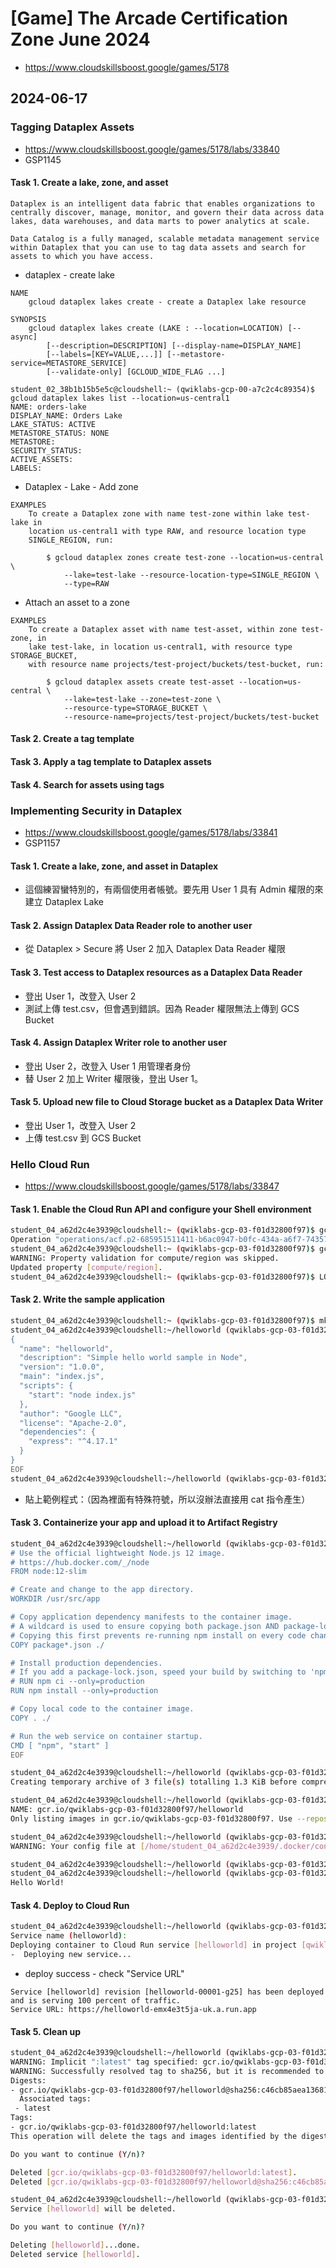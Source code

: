 # [Game] The Arcade Certification Zone June 2024

- https://www.cloudskillsboost.google/games/5178

## 2024-06-17

### Tagging Dataplex Assets

- https://www.cloudskillsboost.google/games/5178/labs/33840
- GSP1145 

#### Task 1. Create a lake, zone, and asset

```
Dataplex is an intelligent data fabric that enables organizations to centrally discover, manage, monitor, and govern their data across data lakes, data warehouses, and data marts to power analytics at scale.

Data Catalog is a fully managed, scalable metadata management service within Dataplex that you can use to tag data assets and search for assets to which you have access.
```
* dataplex - create lake
```
NAME
    gcloud dataplex lakes create - create a Dataplex lake resource

SYNOPSIS
    gcloud dataplex lakes create (LAKE : --location=LOCATION) [--async]
        [--description=DESCRIPTION] [--display-name=DISPLAY_NAME]
        [--labels=[KEY=VALUE,...]] [--metastore-service=METASTORE_SERVICE]
        [--validate-only] [GCLOUD_WIDE_FLAG ...]
```
```
student_02_38b1b15b5e5c@cloudshell:~ (qwiklabs-gcp-00-a7c2c4c89354)$ gcloud dataplex lakes list --location=us-central1
NAME: orders-lake
DISPLAY_NAME: Orders Lake
LAKE_STATUS: ACTIVE
METASTORE_STATUS: NONE
METASTORE: 
SECURITY_STATUS: 
ACTIVE_ASSETS: 
LABELS: 
```
* Dataplex - Lake - Add zone
```
EXAMPLES
    To create a Dataplex zone with name test-zone within lake test-lake in
    location us-central1 with type RAW, and resource location type
    SINGLE_REGION, run:

        $ gcloud dataplex zones create test-zone --location=us-central \
            --lake=test-lake --resource-location-type=SINGLE_REGION \
            --type=RAW
```
* Attach an asset to a zone
```
EXAMPLES
    To create a Dataplex asset with name test-asset, within zone test-zone, in
    lake test-lake, in location us-central1, with resource type STORAGE_BUCKET,
    with resource name projects/test-project/buckets/test-bucket, run:

        $ gcloud dataplex assets create test-asset --location=us-central \
            --lake=test-lake --zone=test-zone \
            --resource-type=STORAGE_BUCKET \
            --resource-name=projects/test-project/buckets/test-bucket
```
#### Task 2. Create a tag template

#### Task 3. Apply a tag template to Dataplex assets

#### Task 4. Search for assets using tags

### Implementing Security in Dataplex

- https://www.cloudskillsboost.google/games/5178/labs/33841
- GSP1157

#### Task 1. Create a lake, zone, and asset in Dataplex

- 這個練習蠻特別的，有兩個使用者帳號。要先用 User 1 具有 Admin 權限的來建立 Dataplex Lake

#### Task 2. Assign Dataplex Data Reader role to another user

- 從 Dataplex > Secure 將 User 2 加入 Dataplex Data Reader 權限

#### Task 3. Test access to Dataplex resources as a Dataplex Data Reader

- 登出 User 1，改登入 User 2
- 測試上傳 test.csv，但會遇到錯誤。因為 Reader 權限無法上傳到 GCS Bucket

#### Task 4. Assign Dataplex Writer role to another user

- 登出 User 2，改登入 User 1 用管理者身份
- 替 User 2 加上 Writer 權限後，登出 User 1。

#### Task 5. Upload new file to Cloud Storage bucket as a Dataplex Data Writer

- 登出 User 1，改登入 User 2
- 上傳 test.csv 到 GCS Bucket

### Hello Cloud Run

- https://www.cloudskillsboost.google/games/5178/labs/33847

#### Task 1. Enable the Cloud Run API and configure your Shell environment

```bash
student_04_a62d2c4e3939@cloudshell:~ (qwiklabs-gcp-03-f01d32800f97)$ gcloud services enable run.googleapis.com
Operation "operations/acf.p2-685951511411-b6ac0947-b0fc-434a-a6f7-74357c944786" finished successfully.
student_04_a62d2c4e3939@cloudshell:~ (qwiklabs-gcp-03-f01d32800f97)$ gcloud config set compute/region us-east4
WARNING: Property validation for compute/region was skipped.
Updated property [compute/region].
student_04_a62d2c4e3939@cloudshell:~ (qwiklabs-gcp-03-f01d32800f97)$ LOCATION="us-east4"
```
#### Task 2. Write the sample application

```bash
student_04_a62d2c4e3939@cloudshell:~ (qwiklabs-gcp-03-f01d32800f97)$ mkdir helloworld && cd helloworld
student_04_a62d2c4e3939@cloudshell:~/helloworld (qwiklabs-gcp-03-f01d32800f97)$ cat >> package.json << EOF
{
  "name": "helloworld",
  "description": "Simple hello world sample in Node",
  "version": "1.0.0",
  "main": "index.js",
  "scripts": {
    "start": "node index.js"
  },
  "author": "Google LLC",
  "license": "Apache-2.0",
  "dependencies": {
    "express": "^4.17.1"
  }
}
EOF
student_04_a62d2c4e3939@cloudshell:~/helloworld (qwiklabs-gcp-03-f01d32800f97)$ cloudshell open index.js
```
- 貼上範例程式：（因為裡面有特殊符號，所以沒辦法直接用 cat 指令產生）

#### Task 3. Containerize your app and upload it to Artifact Registry

```bash
student_04_a62d2c4e3939@cloudshell:~/helloworld (qwiklabs-gcp-03-f01d32800f97)$ cat >> Dockerfile << EOF
# Use the official lightweight Node.js 12 image.
# https://hub.docker.com/_/node
FROM node:12-slim

# Create and change to the app directory.
WORKDIR /usr/src/app

# Copy application dependency manifests to the container image.
# A wildcard is used to ensure copying both package.json AND package-lock.json (when available).
# Copying this first prevents re-running npm install on every code change.
COPY package*.json ./

# Install production dependencies.
# If you add a package-lock.json, speed your build by switching to 'npm ci'.
# RUN npm ci --only=production
RUN npm install --only=production

# Copy local code to the container image.
COPY . ./

# Run the web service on container startup.
CMD [ "npm", "start" ]
EOF
```
```bash
student_04_a62d2c4e3939@cloudshell:~/helloworld (qwiklabs-gcp-03-f01d32800f97)$ gcloud builds submit --tag gcr.io/$GOOGLE_CLOUD_PROJECT/helloworld
Creating temporary archive of 3 file(s) totalling 1.3 KiB before compression.
```
```bash
student_04_a62d2c4e3939@cloudshell:~/helloworld (qwiklabs-gcp-03-f01d32800f97)$ gcloud container images list
NAME: gcr.io/qwiklabs-gcp-03-f01d32800f97/helloworld
Only listing images in gcr.io/qwiklabs-gcp-03-f01d32800f97. Use --repository to list images in other repositories.
```
```bash
student_04_a62d2c4e3939@cloudshell:~/helloworld (qwiklabs-gcp-03-f01d32800f97)$ gcloud auth configure-docker
WARNING: Your config file at [/home/student_04_a62d2c4e3939/.docker/config.json] contains these credential helper entries:
```
```bash
student_04_a62d2c4e3939@cloudshell:~/helloworld (qwiklabs-gcp-03-f01d32800f97)$ docker run -d -p 8080:8080 gcr.io/$GOOGLE_CLOUD_PROJECT/helloworld
student_04_a62d2c4e3939@cloudshell:~/helloworld (qwiklabs-gcp-03-f01d32800f97)$ curl localhost:8080
Hello World!
```
#### Task 4. Deploy to Cloud Run
```bash
student_04_a62d2c4e3939@cloudshell:~/helloworld (qwiklabs-gcp-03-f01d32800f97)$ gcloud run deploy --image gcr.io/$GOOGLE_CLOUD_PROJECT/helloworld --allow-unauthenticated --region=$LOCATIONon=$LOCATION
Service name (helloworld):  
Deploying container to Cloud Run service [helloworld] in project [qwiklabs-gcp-03-f01d32800f97] region [us-east4]
-  Deploying new service...
```
* deploy success - check "Service URL"
```                
Service [helloworld] revision [helloworld-00001-g25] has been deployed and is serving 100 percent of traffic.
Service URL: https://helloworld-emx4e3t5ja-uk.a.run.app
```
#### Task 5. Clean up
```bash
student_04_a62d2c4e3939@cloudshell:~/helloworld (qwiklabs-gcp-03-f01d32800f97)$ gcloud container images delete gcr.io/$GOOGLE_CLOUD_PROJECT/helloworld
WARNING: Implicit ":latest" tag specified: gcr.io/qwiklabs-gcp-03-f01d32800f97/helloworld
WARNING: Successfully resolved tag to sha256, but it is recommended to use sha256 directly.
Digests:
- gcr.io/qwiklabs-gcp-03-f01d32800f97/helloworld@sha256:c46cb85aea13681f87777d8ceda932b2a8a7d7a6ed478d563af04614f259ec0b
  Associated tags:
 - latest
Tags:
- gcr.io/qwiklabs-gcp-03-f01d32800f97/helloworld:latest
This operation will delete the tags and images identified by the digests above.

Do you want to continue (Y/n)?  

Deleted [gcr.io/qwiklabs-gcp-03-f01d32800f97/helloworld:latest].
Deleted [gcr.io/qwiklabs-gcp-03-f01d32800f97/helloworld@sha256:c46cb85aea13681f87777d8ceda932b2a8a7d7a6ed478d563af04614f259ec0b].
```
```bash
student_04_a62d2c4e3939@cloudshell:~/helloworld (qwiklabs-gcp-03-f01d32800f97)$ gcloud run services delete helloworld --region=us-east4
Service [helloworld] will be deleted.

Do you want to continue (Y/n)?  

Deleting [helloworld]...done.                                                                                                                                                       
Deleted service [helloworld].
```